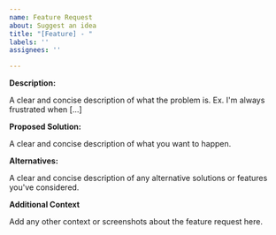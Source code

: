 ```yaml
---
name: Feature Request
about: Suggest an idea
title: "[Feature] - "
labels: ''
assignees: ''

---
```


**Description:**

A clear and concise description of what the problem is. Ex. I'm always frustrated when [...]

**Proposed Solution:**

A clear and concise description of what you want to happen.

**Alternatives:**

A clear and concise description of any alternative solutions or features you've considered.

**Additional Context**

Add any other context or screenshots about the feature request here.
